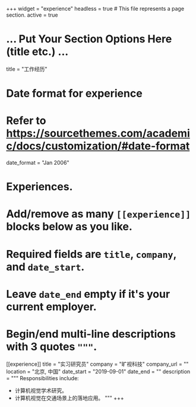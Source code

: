 +++
widget = "experience"
headless = true  # This file represents a page section.
active = true
# ... Put Your Section Options Here (title etc.) ...
title = "工作经历"
# Date format for experience
#   Refer to https://sourcethemes.com/academic/docs/customization/#date-format
date_format = "Jan 2006"

# Experiences.
#   Add/remove as many `[[experience]]` blocks below as you like.
#   Required fields are `title`, `company`, and `date_start`.
#   Leave `date_end` empty if it's your current employer.
#   Begin/end multi-line descriptions with 3 quotes `"""`.
[[experience]]
  title = "实习研究员"
  company = "旷视科技"
  company_url = ""
  location = "北京, 中国"
  date_start = "2019-09-01"
  date_end = ""
  description = """
  Responsibilities include:
  
  * 计算机视觉学术研究。
  * 计算机视觉在交通场景上的落地应用。
  """
+++
